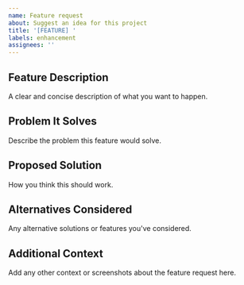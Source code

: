 ```yaml
---
name: Feature request
about: Suggest an idea for this project
title: '[FEATURE] '
labels: enhancement
assignees: ''
---
```


## Feature Description
A clear and concise description of what you want to happen.

## Problem It Solves
Describe the problem this feature would solve.

## Proposed Solution
How you think this should work.

## Alternatives Considered
Any alternative solutions or features you've considered.

## Additional Context
Add any other context or screenshots about the feature request here.